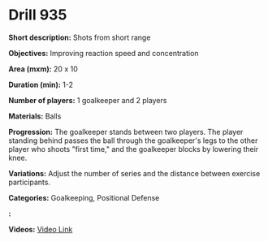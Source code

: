 # Drill 935

**Short description:**
Shots from short range

**Objectives:**
Improving reaction speed and concentration

**Area (mxm):**
20 x 10

**Duration (min):**
1-2

**Number of players:**
1 goalkeeper and 2 players

**Materials:**
Balls

**Progression:**
The goalkeeper stands between two players. The player standing behind passes the ball through the goalkeeper's legs to the other player who shoots "first time," and the goalkeeper blocks by lowering their knee.

**Variations:**
Adjust the number of series and the distance between exercise participants.

**Categories:**
Goalkeeping, Positional Defense

**:**


**Videos:**
[Video Link](https://www.youtube.com/embed/P1UHeVBvOMY)

